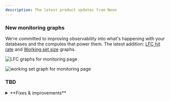 ```yaml
---
description: The latest product updates from Neon
---
```


### New monitoring graphs

We're committed to improving observability into what's happening with your databases and the computes that power them. The latest addition: [LFC hit rate](/docs/introduction/monitoring-page#local-file-cache-hit-rate) and [Working set size](/docs/introduction/monitoring-page#working-set-size) graphs.

<div style={{ display: 'flex' }}>
  <div style={{ flex: 1, paddingRight: '20px' }}>

![LFC graphs for monitoring page](/docs/introduction/working_set_size.png)

  </div>
  <div style={{ flex: 1 }}>

![working set graph for monitoring page](/docs/introduction/local_file_cache_hit_rate.png)

  </div>
</div>

### TBD

<details>
<summary>**Fixes & improvements**</summary>

- **SQL Editor AI features are now open to everyone**:

- **Neon Console enhancements**:

- **Postgres extension updates**: 

  Added support for the following extensions to Postgres 17.

  | Extension          | Version   |
  |--------------------|-----------|
  | PostGIS            | 3.5.0     |
  | pgrouting          | 3.6.2     |
  | h3                 | 4.1.3     |
  | unit               | 7.9       |
  | pgjwt              | f3d82fd   |
  | pg_hashids         | 1.2.1     |
  | ip4r               | 2.4.2     |
  | prefix             | 1.2.10    |
  | postgresql-hll     | 2.18      |
  | pg_roaringbitmap   | 0.5.4     |
  | pg-semver          | 0.40.0    |
 
 Updated support of extensions for Postgres versions 14 through 16:

  | Extension | Old Version | New Version |
  |-----------|-------------|-------------|
  | unit      | 7.7         | 7.9         |
  | pgjwt     | 7.x         | 7.?         |

- **Neon API change**:

- **Postgres 17 wait events system view**: Added custom wait events to the Neon extension, as exposed in the [pg_wait_events](https://www.postgresql.org/docs/current/view-pg-wait-events.html) system view introduced in Postgres 17. Backends that are waiting in Neon's storage system will now report what component of the system they're waiting for specifically, rather than just showing up as "Extension".

- **Fixes**:

</details>
